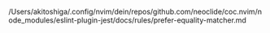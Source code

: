 /Users/akitoshiga/.config/nvim/dein/repos/github.com/neoclide/coc.nvim/node_modules/eslint-plugin-jest/docs/rules/prefer-equality-matcher.md